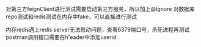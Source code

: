 对第三方feignClient进行测试需要启动第三方服务，所以加上@Ignore 对数据库repo测试和redis测试在内存中fake，可以直接进行测试

内存redis遇上redis server无法启动问题，查看6379端口号，杀死进程再测试 postman调用接口需要在h˚eader中添加userid